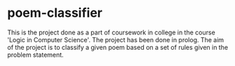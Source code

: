 # poem-classifier

This is the project done as a part of coursework in college in the course 'Logic in Computer Science'. 
The project has been done in prolog. The aim of the project is to classify a given poem based on a set of rules 
given in the problem statement. 
